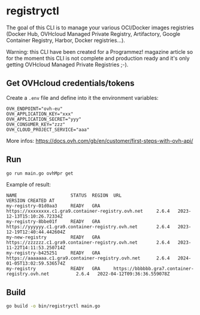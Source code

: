 # registryctl

The goal of this CLI is to manage your various OCI/Docker images registries (Docker Hub, OVHcloud Managed Private Registry, Artifactory, Google Container Registry, Harbor, Docker registries…).

Warning: this CLI have been created for a Programmez! magazine article so for the moment this CLI is not complete and production ready and it's only getting OVHcloud Managed Private Registries ;-).

## Get OVHcloud credentials/tokens

Create a `.env` file and define into it the environment variables:

```
OVH_ENDPOINT="ovh-eu"
OVH_APPLICATION_KEY="xxx"
OVH_APPLICATION_SECRET="yyy"
OVH_CONSUMER_KEY="zzz"
OVH_CLOUD_PROJECT_SERVICE="aaa"
```

More infos: https://docs.ovh.com/gb/en/customer/first-steps-with-ovh-api/

## Run

```bash
go run main.go ovhMpr get
```

Example of result:

```
NAME                    STATUS  REGION  URL                                                     VERSION CREATED AT                 
my-registry-01d0aa3     READY   GRA     https://xxxxxxxx.c1.gra9.container-registry.ovh.net     2.6.4   2023-12-13T15:10:26.72334Z 
my-registry-8bbe01f     READY   GRA     https://yyyyyy.c1.gra9.container-registry.ovh.net       2.6.4   2023-12-19T12:40:44.442604Z
my-new-registry         READY   GRA     https://zzzzzz.c1.gra9.container-registry.ovh.net       2.6.4   2023-11-22T14:11:53.250714Z
my-registry-b425251     READY   GRA     https://aaaaaaa.c1.gra9.container-registry.ovh.net      2.6.4   2024-01-05T13:02:59.536574Z
my-registry             READY   GRA     https://bbbbbb.gra7.container-registry.ovh.net          2.6.4   2022-04-12T09:36:36.559078Z
```

## Build

```bash
go build -o bin/registryctl main.go
```